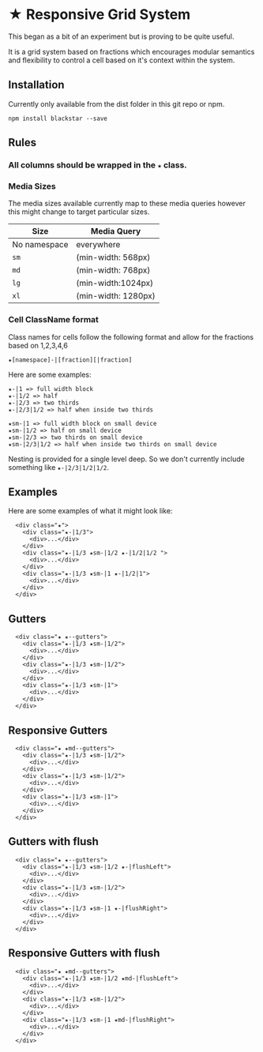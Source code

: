 # ★ Responsive Grid System

This began as a bit of an experiment but is proving to be quite useful.

It is a grid system based on fractions which encourages modular semantics and flexibility to control a cell based on it's context within the system.

## Installation

Currently only available from the dist folder in this git repo or npm.

`npm install blackstar --save`

## Rules

### All columns should be wrapped in the `★` class.

### Media Sizes
The media sizes available currently map to these media queries however this might change to target particular sizes.

| Size | Media Query |
| ---- | ---- |
| No namespace | everywhere |
| `sm` | (min-width: 568px) |
| `md` | (min-width: 768px) |
| `lg` | (min-width:1024px) |
| `xl` | (min-width: 1280px) |

### Cell ClassName format

Class names for cells follow the following format and allow for the fractions based on 1,2,3,4,6

`★[namespace]-|[fraction][|fraction]`

Here are some examples:

```
★-|1 => full width block
★-|1/2 => half
★-|2/3 => two thirds
★-|2/3|1/2 => half when inside two thirds

★sm-|1 => full width block on small device
★sm-|1/2 => half on small device
★sm-|2/3 => two thirds on small device
★sm-|2/3|1/2 => half when inside two thirds on small device
```

Nesting is provided for a single level deep. So we don't currently include something like `★-|2/3|1/2|1/2`.

## Examples
Here are some examples of what it might look like:

```
  <div class="★">
    <div class="★-|1/3">
      <div>...</div>
    </div>
    <div class="★-|1/3 ★sm-|1/2 ★-|1/2|1/2 ">
      <div>...</div>
    </div>
    <div class="★-|1/3 ★sm-|1 ★-|1/2|1">
      <div>...</div>
    </div>
  </div>
```

## Gutters
```  
  <div class="★ ★--gutters">
    <div class="★-|1/3 ★sm-|1/2">
      <div>...</div>
    </div>
    <div class="★-|1/3 ★sm-|1/2">
      <div>...</div>
    </div>
    <div class="★-|1/3 ★sm-|1">
      <div>...</div>
    </div>
  </div>
```

## Responsive Gutters
```  
  <div class="★ ★md--gutters">
    <div class="★-|1/3 ★sm-|1/2">
      <div>...</div>
    </div>
    <div class="★-|1/3 ★sm-|1/2">
      <div>...</div>
    </div>
    <div class="★-|1/3 ★sm-|1">
      <div>...</div>
    </div>
  </div>
```

## Gutters with flush
```
  <div class="★ ★--gutters">
    <div class="★-|1/3 ★sm-|1/2 ★-|flushLeft">
      <div>...</div>
    </div>
    <div class="★-|1/3 ★sm-|1/2">
      <div>...</div>
    </div>
    <div class="★-|1/3 ★sm-|1 ★-|flushRight">
      <div>...</div>
    </div>
  </div>  
```

## Responsive Gutters with flush
```
  <div class="★ ★md--gutters">
    <div class="★-|1/3 ★sm-|1/2 ★md-|flushLeft">
      <div>...</div>
    </div>
    <div class="★-|1/3 ★sm-|1/2">
      <div>...</div>
    </div>
    <div class="★-|1/3 ★sm-|1 ★md-|flushRight">
      <div>...</div>
    </div>
  </div>  
```
